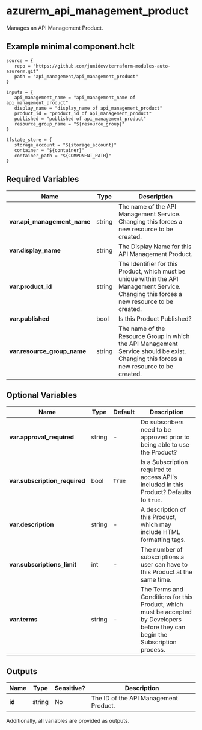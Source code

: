 # azurerm_api_management_product

Manages an API Management Product.

## Example minimal component.hclt

```hcl
source = {
   repo = "https://github.com/jumidev/terraform-modules-auto-azurerm.git" 
   path = "api_management/api_management_product" 
}

inputs = {
   api_management_name = "api_management_name of api_management_product" 
   display_name = "display_name of api_management_product" 
   product_id = "product_id of api_management_product" 
   published = "published of api_management_product" 
   resource_group_name = "${resource_group}" 
}

tfstate_store = {
   storage_account = "${storage_account}" 
   container = "${container}" 
   container_path = "${COMPONENT_PATH}" 
}

```

## Required Variables

| Name | Type |  Description |
| ---- | --------- |  ----------- |
| **var.api_management_name** | string |  The name of the API Management Service. Changing this forces a new resource to be created. | 
| **var.display_name** | string |  The Display Name for this API Management Product. | 
| **var.product_id** | string |  The Identifier for this Product, which must be unique within the API Management Service. Changing this forces a new resource to be created. | 
| **var.published** | bool |  Is this Product Published? | 
| **var.resource_group_name** | string |  The name of the Resource Group in which the API Management Service should be exist. Changing this forces a new resource to be created. | 

## Optional Variables

| Name | Type |  Default  |  Description |
| ---- | --------- |  ----------- | ----------- |
| **var.approval_required** | string |  -  |  Do subscribers need to be approved prior to being able to use the Product? | 
| **var.subscription_required** | bool |  `True`  |  Is a Subscription required to access API's included in this Product? Defaults to `true`. | 
| **var.description** | string |  -  |  A description of this Product, which may include HTML formatting tags. | 
| **var.subscriptions_limit** | int |  -  |  The number of subscriptions a user can have to this Product at the same time. | 
| **var.terms** | string |  -  |  The Terms and Conditions for this Product, which must be accepted by Developers before they can begin the Subscription process. | 



## Outputs

| Name | Type | Sensitive? | Description |
| ---- | ---- | --------- | --------- |
| **id** | string | No  | The ID of the API Management Product. | 

Additionally, all variables are provided as outputs.
